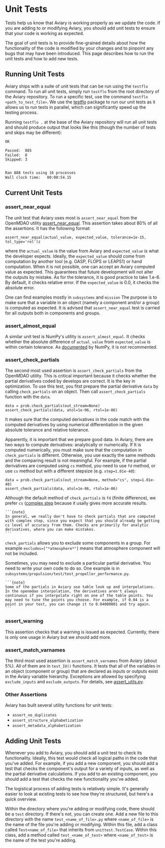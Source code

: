 # Unit Tests

Tests help us know that Aviary is working properly as we update the code.
If you are adding to or modifying Aviary, you should add unit tests to ensure that your code is working as expected.

The goal of unit tests is to provide fine-grained details about how the functionality of the code is modified by your changes and to pinpoint any bugs that may have been introduced.
This page describes how to run the unit tests and how to add new tests.

## Running Unit Tests

Aviary ships with a suite of unit tests that can be run using the `testflo` command.
To run all unit tests, simply run `testflo` from the root directory of the Aviary repository.
To run a specific test, use the command `testflo <path_to_test_file>`.
We use the [testflo](https://github.com/naylor-b/testflo) package to run our unit tests as it allows us to run tests in parallel, which can significantly speed up the testing process.

Running `testflo .` at the base of the Aviary repository will run all unit tests and should produce output that looks like this (though the number of tests and skips may be different):

```bash
OK

Passed:  885
Failed:  0
Skipped: 3


Ran 888 tests using 16 processes
Wall clock time:   00:00:54.15
```

## Current Unit Tests

### assert_near_equal

The unit test that Aviary uses most is `assert_near_equal` from the OpenMDAO utility [assert_near_equal](https://openmdao.org/newdocs/versions/latest/_srcdocs/packages/utils/assert_utils.html). This assertion takes about 80% of all the assertions. It has the following format:

```
assert_near_equal(actual_value, expected_value, tolerance=1e-15, tol_type='rel')z
```

where the `actual_value` is the value from Aviary and `expected_value` is what the developer expects. Ideally, the `expected_value` should come from computation by another tool (e.g. GASP, FLOPS or LEAPS1) or hand computation. When it is not possible, one can accept an Aviary computed value as expected. This guarantees that future development will not alter the outputs by mistake. As for the tolerance, it is good practice to take 1.e-6. By default, it checks relative error. If the `expected_value` is 0.0, it checks the absolute error.

One can find examples mostly in `subsystems` and `mission` The purpose is to make sure that a variable in an object (namely a component and/or a group) is computed as expected. It is advised that `assert_near_equal` test is carried for all outputs both in components and groups.

### assert_almost_equal

A similar unit test is NumPy's utility is `assert_almost_equal`. It checks whether the absolute difference of `actual_value` from `expected_value` is within certain tolerance. As [documented](https://numpy.org/doc/stable/reference/generated/numpy.testing.assert_almost_equal.html) by NumPy, it is not recommented.

### assert_check_partials

The second most used assertion is `assert_check_partials` from the OpenMDAO utility. This is critical important because it checks whether the partial derivatives coded by develops are correct. It is the key in optimization. To use this test, you fitst prepare the partial derivative `data` by calling `check_partials` on an object. Then call `assert_check_partials` function with the `data`.

```
data = prob.check_partials(out_stream=None)
assert_check_partials(data, atol=1e-06, rtol=1e-06)
```

It makes sure that the computed derivatives in the code match with the computed derivatives by using numerical differentiation in the given absolute tolerance and relative tolerance.

Apparently, it is important that we prepare good data. In Aviary, there are two ways to compute derivatives: analytically or numerically. If It is computed numerically, you must make sure that the computation in `check_partials` is different. Otherwise, you use exactly the same methods and the comparing result is not meaningful. For example, if the partial derivatives are computed using `cs` method, you need to use `fd` method, or use `cs` method but with a different stepsize (e.g. `step=1.01e-40`):

```
data = prob.check_partials(out_stream=None, method="cs", step=1.01e-40)
assert_check_partials(data, atol=1e-06, rtol=1e-06)
```

Although the default method of `check_partials` is `fd` (finite difference), we prefer `cs` ([complex step](https://openmdao.org/newdocs/versions/latest/advanced_user_guide/complex_step.html) because it usally gives more accurate results.

````{margin}
```{note}
In general, we really don't have to check partials that are computed with complex step, since you expect that you should already be getting cs level of accuracy from them. Checks are primarily for analytic derivatives, where you can make mistakes. 
```
````

`check_partials` allows you to exclude some components in a group. For example `excludes=["*atmosphere*"]` means that atmosphere component will not be included.

Sometimes, you may need to exclude a particular partial derivative. You need to write your own code to do so. One example is in `subsystems/propulsion/test/test_propeller_performance.py`.

````{margin}
```{note}
Some of the partials in Aviary use table look up and interpolations. In the openmdao interpolation, the derivatives aren't always continuous if you interpolate right on one of the table points. You may need to tune the points you choose. For example, if 0.04 is a point in your test, you can change it to 0.04000001 and try again.
```
````

### assert_warning

This assertion checks that a warning is issued as expected. Currently, there is only one usage in Aviary but we should add more.

### assert_match_varnames

The third most used assertion is `assert_match_varnames` from Aviary (about 5%). All of them are in `test_IO()` functions. It tests that all of the variables in an object (component or group) that are declared as inputs or outputs exist in the Aviary variable hierarchy. Exceptions are allowed by specifying `exclude_inputs` and `exclude_outputs`. For details, see [assert_utils.py](https://github.com/OpenMDAO/Aviary/blob/main/aviary/utils/test_utils/assert_utils.py).

### Other Assertions

Aviary has built several utility functions for unit tests:

- `assert_no_duplicates`
- `assert_structure_alphabetization`
- `assert_metadata_alphabetization`

## Adding Unit Tests

Whenever you add to Aviary, you should add a unit test to check its functionality.
Ideally, this test would check all logical paths in the code that you've added.
For example, if you add a new component, you should add a test that checks the component's output for a variety of inputs, as well as the partial derivative calculations.
If you add to an existing component, you should add a test that checks the new functionality you've added.

The logistical process of adding tests is relatively simple.
It's generally easier to look at existing tests to see how they're structured, but here's a quick overview.

Within the directory where you're adding or modifying code, there should be a `test` directory.
If there's not, you can create one.
Add a new file to this directory with the name `test_<name_of_file>.py` where `<name_of_file>` is the name of the file you're adding or modifying.
Within this file, add a class called `Test<name_of_file>` that inherits from `unittest.TestCase`.
Within this class, add a method called `test_<name_of_test>` where `<name_of_test>` is the name of the test you're adding.
